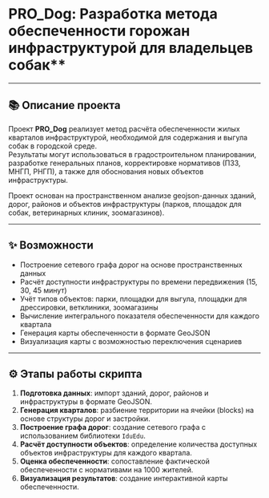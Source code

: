 # PRO_Dog: Разработка метода обеспеченности горожан инфраструктурой для владельцев собак**

---

## 📚 Описание проекта

Проект **PRO_Dog** реализует метод расчёта обеспеченности жилых кварталов инфраструктурой, необходимой для содержания и выгула собак в городской среде.  
Результаты могут использоваться в градостроительном планировании, разработке генеральных планов, корректировке нормативов (ПЗЗ, МНГП, РНГП), а также для обоснования новых объектов инфраструктуры.

Проект основан на пространственном анализе geojson-данных зданий, дорог, районов и объектов инфраструктуры (парков, площадок для собак, ветеринарных клиник, зоомагазинов).

---

## ✨ Возможности

- Построение сетевого графа дорог на основе пространственных данных
- Расчёт доступности инфраструктуры по времени передвижения (15, 30, 45 минут)
- Учёт типов объектов: парки, площадки для выгула, площадки для дрессировки, ветклиники, зоомагазины
- Вычисление интегрального показателя обеспеченности для каждого квартала
- Генерация карты обеспеченности в формате GeoJSON
- Визуализация карты с возможностью переключения сценариев

---

## ⚙️ Этапы работы скрипта

1. **Подготовка данных**: импорт зданий, дорог, районов и инфраструктуры в формате GeoJSON.
2. **Генерация кварталов**: разбиение территории на ячейки (blocks) на основе структуры дорог и застройки.
3. **Построение графа дорог**: создание сетевого графа с использованием библиотеки `IduEdu`.
4. **Расчёт доступности объектов**: определение количества доступных объектов инфраструктуры для каждого квартала.
5. **Оценка обеспеченности**: сопоставление фактической обеспеченности с нормативами на 1000 жителей.
6. **Визуализация результатов**: создание интерактивной карты обеспеченности.


